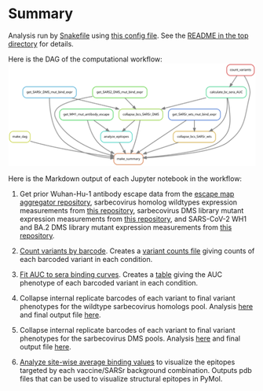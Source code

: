 # Summary

Analysis run by [Snakefile](../../Snakefile)
using [this config file](../../config.yaml).
See the [README in the top directory](../../README.md)
for details.

Here is the DAG of the computational workflow:
![dag.svg](dag.svg)

Here is the Markdown output of each Jupyter notebook in the
workflow:



1. Get prior Wuhan-Hu-1 antibody escape data from the [escape map aggregator repository](https://github.com/jbloomlab/SARS2_RBD_Ab_escape_maps/blob/main/processed_data/escape_data.csv), sarbecovirus homolog wildtypes expression measurements from [this repository](https://github.com/jbloomlab/SARSr-CoV_homolog_survey), sarbecovirus DMS library mutant expression measurements from [this repository](https://github.com/jbloomlab/SARSr-CoV-RBD_DMS), and SARS-CoV-2 WH1 and BA.2 DMS library mutant expression measurements from [this repository](https://github.com/jbloomlab/SARS-CoV-2-RBD_DMS_Omicron). 

2. [Count variants by barcode](count_variants.md).
   Creates a [variant counts file](../counts/variant_counts.csv)
   giving counts of each barcoded variant in each condition.

3. [Fit AUC to sera binding curves](compute_AUC.md).
   Creates a [table](../bc_sera_binding/bc_sera_binding.csv)
   giving the AUC phenotype of each barcoded variant in each condition.

4. Collapse internal replicate barcodes of each variant to final variant phenotypes for the wildtype sarbecovirus homologs pool. Analysis [here](collapse_barcodes_SARSr-wts.md) and final output file [here](../final_variant_scores/final_variant_scores_wts.csv).

5. Collapse internal replicate barcodes of each variant to final variant phenotypes for the sarbecovirus DMS pools. Analysis [here](collapse_barcodes_SARSr-DMS.md) and final output file [here](../final_variant_scores/final_variant_scores_dms.csv).

6. [Analyze site-wise average binding values](analyze_epitopes.md) to visualize the epitopes targeted by each vaccine/SARSr background combination. Outputs pdb files that can be used to visualize structural epitopes in PyMol.